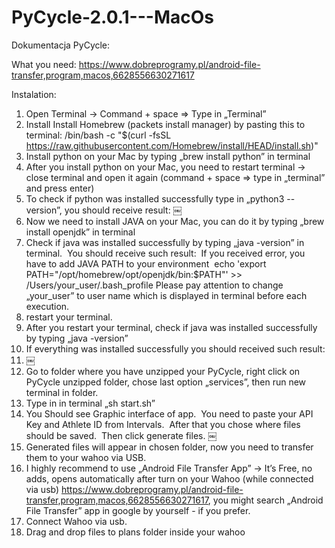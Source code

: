 # PyCycle-2.0.1---MacOs

Dokumentacja PyCycle:

What you need:
https://www.dobreprogramy.pl/android-file-transfer,program,macos,6628556630271617

Instalation:
1. Open Terminal -> Command + space => Type in „Terminal”
2. Install Install Homebrew (packets install manager) by pasting this to terminal: /bin/bash -c "$(curl -fsSL https://raw.githubusercontent.com/Homebrew/install/HEAD/install.sh)"
3. Install python on your Mac by typing „brew install python” in terminal
4. After you install python on your Mac, you need to restart terminal -> close terminal and open it again (command + space => type in „terminal” and press enter)
5. To check if python was installed successfully type in „python3 --version”, you should receive result:
￼
6. Now we need to install JAVA on your Mac, you can do it by typing „brew install openjdk” in terminal
7. Check if java was installed successfully by typing „java -version” in terminal.  You should receive such result:  If you received error, you have to add JAVA PATH to your environment  echo 'export PATH="/opt/homebrew/opt/openjdk/bin:$PATH"' >> /Users/your_user/.bash_profile Please pay attention to change „your_user” to user name which is displayed in terminal before each execution.
8.  restart your terminal. 
9. After you restart your terminal, check if java was installed successfully by typing „java -version”
10. If everything was installed successfully you should received such result:
11. ￼
12. Go to folder where you have unzipped your PyCycle, right click on PyCycle unzipped folder, chose last option „services”, then run new terminal in folder. 
13. Type in in terminal „sh start.sh”
14. You Should see Graphic interface of app.  You need to paste your API Key and Athlete ID from Intervals.  After that you chose where files should be saved.  Then click generate files. 
￼
23. Generated files will appear in chosen folder, now you need to transfer them to your wahoo via USB. 
24. I highly recommend to use „Android File Transfer App” -> It’s Free, no adds, opens automatically after turn on your Wahoo (while connected via usb)  https://www.dobreprogramy.pl/android-file-transfer,program,macos,6628556630271617, you might search „Android File Transfer” app in google by yourself - if you prefer.
25. Connect Wahoo via usb. 
26. Drag and drop files to plans folder inside your wahoo 



